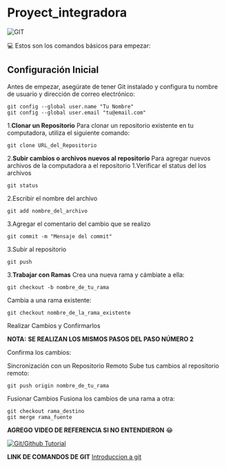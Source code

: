 # Proyect_integradora
![GIT](https://upload.wikimedia.org/wikipedia/commons/thumb/e/e0/Git-logo.svg/1280px-Git-logo.svg.png)

💻 Estos son los comandos básicos para empezar:

## Configuración Inicial

Antes de empezar, asegúrate de tener Git instalado y configura tu nombre de usuario y dirección de correo electrónico:

```
git config --global user.name "Tu Nombre"
git config --global user.email "tu@email.com"
```
1.**Clonar un Repositorio**
Para clonar un repositorio existente en tu computadora, utiliza el siguiente comando:

```
git clone URL_del_Repositorio
```
2.**Subir cambios o archivos nuevos al repositorio**
Para agregar nuevos archivos de la computadora a el repositorio
  1.Verificar el status del los archivos

  ```
  git status
  ```
  2.Escribir el nombre del archivo
  ```
  git add nombre_del_archivo
  ```
  3.Agregar el comentario del cambio que se realizo
  ```
  git commit -m "Mensaje del commit"
  ```
  3.Subir al repositorio
  ```
  git push
  ```

3.**Trabajar con Ramas**
Crea una nueva rama y cámbiate a ella:

```
git checkout -b nombre_de_tu_rama
```
Cambia a una rama existente:
```
git checkout nombre_de_la_rama_existente
```
Realizar Cambios y Confirmarlos

**NOTA:**
**SE REALIZAN LOS MISMOS PASOS DEL PASO NÚMERO 2**

Confirma los cambios:

Sincronización con un Repositorio Remoto
Sube tus cambios al repositorio remoto:

```
git push origin nombre_de_tu_rama
```

Fusionar Cambios
Fusiona los cambios de una rama a otra:

```
git checkout rama_destino
git merge rama_fuente
```

**AGREGO VIDEO DE REFERENCIA SI NO ENTENDIERON** 😂

[![Git/Github Tutorial](https://img.youtube.com/vi/hWglK8nWh60/0.jpg)](https://youtu.be/hWglK8nWh60?si=VO0Dj2GX8RY7xUp_)

**LINK DE COMANDOS DE GIT**
[Introduccion a git](https://bluuweb.github.io/tutorial-github/01-fundamentos/)

